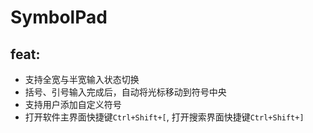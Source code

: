# SymbolPad

## feat:

- 支持全宽与半宽输入状态切换
- 括号、引号输入完成后，自动将光标移动到符号中央
- 支持用户添加自定义符号
- 打开软件主界面快捷键`Ctrl+Shift+[`, 打开搜索界面快捷键`Ctrl+Shift+]`
